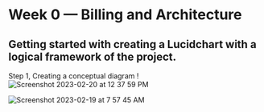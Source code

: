 # Week 0 — Billing and Architecture

## Getting started with creating a Lucidchart with a logical framework of the project.

Step 1, Creating a conceptual diagram !![Screenshot 2023-02-20 at 12 37 59 PM](https://user-images.githubusercontent.com/101113092/220097573-04d7081e-95df-4100-85ba-cd9a9f89afe0.jpg)


![Screenshot 2023-02-19 at 7 57 45 AM](https://user-images.githubusercontent.com/101113092/219933781-ed23ac58-871f-4c38-9955-9672e9ff4539.jpg)
